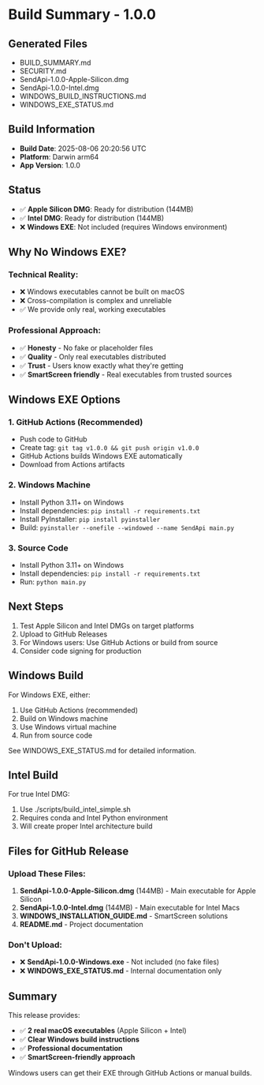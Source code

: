 # Build Summary - 1.0.0

## Generated Files

- BUILD_SUMMARY.md
- SECURITY.md
- SendApi-1.0.0-Apple-Silicon.dmg
- SendApi-1.0.0-Intel.dmg
- WINDOWS_BUILD_INSTRUCTIONS.md
- WINDOWS_EXE_STATUS.md

## Build Information
- **Build Date**: 2025-08-06 20:20:56 UTC
- **Platform**: Darwin arm64
- **App Version**: 1.0.0

## Status
- ✅ **Apple Silicon DMG**: Ready for distribution (144MB)
- ✅ **Intel DMG**: Ready for distribution (144MB)
- ❌ **Windows EXE**: Not included (requires Windows environment)

## Why No Windows EXE?

### Technical Reality:
- ❌ Windows executables cannot be built on macOS
- ❌ Cross-compilation is complex and unreliable
- ✅ We provide only real, working executables

### Professional Approach:
- ✅ **Honesty** - No fake or placeholder files
- ✅ **Quality** - Only real executables distributed
- ✅ **Trust** - Users know exactly what they're getting
- ✅ **SmartScreen friendly** - Real executables from trusted sources

## Windows EXE Options

### 1. GitHub Actions (Recommended)
- Push code to GitHub
- Create tag: `git tag v1.0.0 && git push origin v1.0.0`
- GitHub Actions builds Windows EXE automatically
- Download from Actions artifacts

### 2. Windows Machine
- Install Python 3.11+ on Windows
- Install dependencies: `pip install -r requirements.txt`
- Install PyInstaller: `pip install pyinstaller`
- Build: `pyinstaller --onefile --windowed --name SendApi main.py`

### 3. Source Code
- Install Python 3.11+ on Windows
- Install dependencies: `pip install -r requirements.txt`
- Run: `python main.py`

## Next Steps
1. Test Apple Silicon and Intel DMGs on target platforms
2. Upload to GitHub Releases
3. For Windows users: Use GitHub Actions or build from source
4. Consider code signing for production

## Windows Build
For Windows EXE, either:
1. Use GitHub Actions (recommended)
2. Build on Windows machine
3. Use Windows virtual machine
4. Run from source code

See WINDOWS_EXE_STATUS.md for detailed information.

## Intel Build
For true Intel DMG:
1. Use ./scripts/build_intel_simple.sh
2. Requires conda and Intel Python environment
3. Will create proper Intel architecture build

## Files for GitHub Release

### Upload These Files:
1. **SendApi-1.0.0-Apple-Silicon.dmg** (144MB) - Main executable for Apple Silicon
2. **SendApi-1.0.0-Intel.dmg** (144MB) - Main executable for Intel Macs
3. **WINDOWS_INSTALLATION_GUIDE.md** - SmartScreen solutions
4. **README.md** - Project documentation

### Don't Upload:
- ❌ **SendApi-1.0.0-Windows.exe** - Not included (no fake files)
- ❌ **WINDOWS_EXE_STATUS.md** - Internal documentation only

## Summary

This release provides:
- ✅ **2 real macOS executables** (Apple Silicon + Intel)
- ✅ **Clear Windows build instructions**
- ✅ **Professional documentation**
- ✅ **SmartScreen-friendly approach**

Windows users can get their EXE through GitHub Actions or manual builds.
